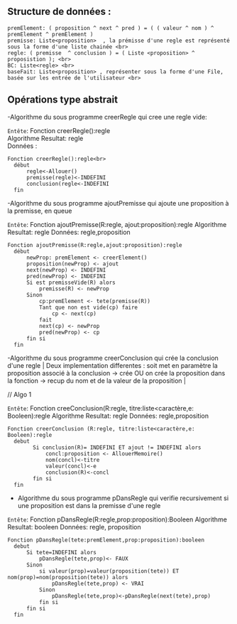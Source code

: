 ## Structure de données :

``` proposition: (valeur ^ nom) = ( Booleen ^ liste <caractère> ) <br>
premElement: ( proposition ^ next ^ pred ) = ( ( valeur ^ nom ) ^ premElement ^ premElement ) 
premisse: Liste<proposition>  , la prémisse d'une regle est représenté sous la forme d'une liste chainée <br>
regle: ( premisse  ^ conclusion ) = ( Liste <proposition> ^ proposistion ); <br>
BC: Liste<regle> <br>
baseFait: Liste<proposition> , représenter sous la forme d'une File, basée sur les entrée de l'utilisateur <br>
````
## Opérations type abstrait 

-Algorithme du sous programme creerRegle qui cree une regle vide:<br>

```Entête```: Fonction creerRegle():regle<br>
Algorithme Resultat: regle<br>
           Données :<br>
```
Fonction creerRegle():regle<br>
  début
      regle<-Allouer()
      premisse(regle)<-INDEFINI
      conclusion(regle<-INDEFINI
  fin
```

-Algorithme du sous programme ajoutPremisse qui ajoute une proposition à la premisse, en queue

```Entête```: Fonction ajoutPremisse(R:regle, ajout:proposition):regle
Algorithme Resultat: regle
           Données: regle,proposition
```
Fonction ajoutPremisse(R:regle,ajout:proposition):regle
  début
      newProp: premElement <- creerElement()
      proposition(newProp) <- ajout
      next(newProp) <- INDEFINI
      pred(newProp) <- INDEFINI
      Si est premisseVide(R) alors 
          premisse(R) <- newProp
      Sinon
          cp:premElement <- tete(premisse(R))
          Tant que non est vide(cp) faire 
              cp <- next(cp)
          fait
          next(cp) <- newProp
          pred(newProp) <- cp
      fin si
  fin
```
  -Algorithme du sous programme creerConclusion qui crée la conclusion d'une regle  | Deux implementation differentes : soit met en paramètre la proposition associé à la conclusion -> crée OU  on crée la proposition dans la fonction -> recup du nom et de la valeur de la proposition | 

// Algo 1

```Entête```: Fonction creeConclusion(R:regle, titre:liste<caractère,e: Booleen):regle
Algorithme Resultat: regle
           Données: regle,proposition
```
Fonction creerConclusion (R:regle, titre:liste<caractère,e: Booleen):regle
  debut
        Si conclusion(R)= INDEFINI ET ajout != INDEFINI alors
            concl:proposition <- AllouerMemoire()
            nom(concl)<-titre
            valeur(concl)<-e
            conclusion(R)<-concl
        fin si
  fin
```

- Algorithme du sous programme pDansRegle qui verifie recursivement si une proposition est dans la premisse d'une regle

```Entête```: Fonction pDansRegle(R:regle,prop:proposition):Booleen
Algorithme Resultat: booleen
           Données: regle, proposition
```
Fonction pDansRegle(tete:premElement,prop:proposition):booleen
  debut
      Si tete=INDEFINI alors
          pDansRegle(tete,prop)<- FAUX
      Sinon
          si valeur(prop)=valeur(proposition(tete)) ET nom(prop)=nom(proposition(tete)) alors
              pDansRegle(tete,prop) <- VRAI
          Sinon
              pDansRegle(tete,prop)<-pDansRegle(next(tete),prop)
          fin si
      fin si
  fin
  ```
